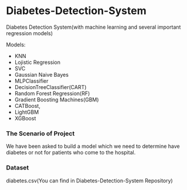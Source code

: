 # Diabetes-Detection-System
Diabetes Detection System(with machine learning and several important regression models)

Models:
* KNN
* Lojistic Regression
* SVC
* Gaussian Naive Bayes
* MLPClassifier
* DecisionTreeClassifier(CART)
* Random Forest Regression(RF)
* Gradient Boosting Machines(GBM)
* CATBoost,
* LightGBM
* XGBoost

### The Scenario of Project
We have been asked to build a model which we need to determine have diabetes or not for patients who come to the hospital.

### Dataset
diabetes.csv(You can find in Diabetes-Detection-System Repository)
